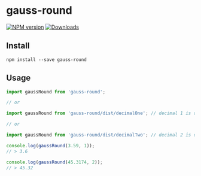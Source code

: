# gauss-round

[![NPM version][npm-image]][npm-url] [![Downloads][downloads-image]][npm-url]

## Install

```
npm install --save gauss-round
```

## Usage

```javascript
import gaussRound from 'gauss-round';

// or

import gaussRound from 'gauss-round/dist/decimalOne'; // decimal 1 is default

// or

import gaussRound from 'gauss-round/dist/decimalTwo'; // decimal 2 is default

console.log(gaussRound(3.59, 1));
// > 3.6

console.log(gaussRound(45.3174, 2));
// > 45.32

```

[downloads-image]: https://img.shields.io/npm/dm/gauss-round.svg
[npm-url]: https://www.npmjs.com/package/gauss-round
[npm-image]: https://img.shields.io/npm/v/gauss-round.svg
